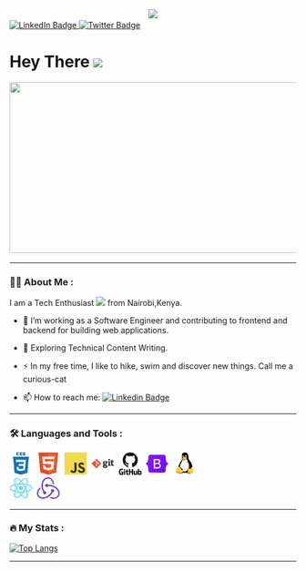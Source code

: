 <!-- girl GIF -->
<div id="header" align="center">
  <img src=https://media.giphy.com/media/L1R1tvI9svkIWwpVYr/giphy.gif width="200"/>
</div>
<!-- socials -->
<div id="badges">
  <a href="https://www.linkedin.com/in/marlyn-mayienga/">
    <img src="https://img.shields.io/badge/LinkedIn-blue?style=for-the-badge&logo=linkedin&logoColor=white" alt="LinkedIn Badge"/>
  </a>
  <a href="https://twitter.com/M_ayienga">
    <img src="https://img.shields.io/badge/Twitter-blue?style=for-the-badge&logo=twitter&logoColor=white" alt="Twitter Badge"/>
  </a>
</div>
<h1>
  Hey There
  <img src="https://media.giphy.com/media/hvRJCLFzcasrR4ia7z/giphy.gif" width="30px"/>
</h1>
<!-- about me -->
<div align="center">
  <img src="https://media.giphy.com/media/dWesBcTLavkZuG35MI/giphy.gif" width="600" height="300"/>
</div>

---

### :woman_technologist: About Me :

I am a Tech Enthusiast <img src="https://media.giphy.com/media/WUlplcMpOCEmTGBtBW/giphy.gif" width="30"> from Nairobi,Kenya.

- :telescope: I’m working as a Software Engineer and contributing to frontend and backend for building web applications.

- :seedling: Exploring Technical Content Writing.

- :zap: In my free time, I like to hike, swim and discover new things. Call me a curious-cat

- :mailbox: How to reach me: [![Linkedin Badge](https://img.shields.io/badge/-merlin-blue?style=flat&logo=Linkedin&logoColor=white)](https://www.linkedin.com/in/marlyn-mayienga/)

---

### :hammer_and_wrench: Languages and Tools :
<div>
  <img src="https://github.com/devicons/devicon/blob/master/icons/css3/css3-plain-wordmark.svg"  title="CSS3" alt="CSS" width="40" height="40"/>&nbsp;
  <img src="https://github.com/devicons/devicon/blob/master/icons/html5/html5-original.svg" title="HTML5" alt="HTML" width="40" height="40"/>&nbsp;
  <img src="https://github.com/devicons/devicon/blob/master/icons/javascript/javascript-original.svg" title="JavaScript" alt="JavaScript" width="40" height="40"/>&nbsp;
  <img src="https://github.com/devicons/devicon/blob/master/icons/git/git-original-wordmark.svg" title="Git" **alt="Git" width="40" height="40"/>&nbsp;
  <img src="https://github.com/devicons/devicon/blob/master/icons/github/github-original-wordmark.svg" title="Github" **alt="Git" width="40" height="40"/>&nbsp;
  <img src="https://github.com/devicons/devicon/blob/master/icons/bootstrap/bootstrap-original.svg" title="Bootstrap" **alt="Git" width="40" height="40"/>&nbsp;
  <img src="https://github.com/devicons/devicon/blob/master/icons/linux/linux-original.svg" title="Linux" **alt="Git" width="40" height="40"/>&nbsp; 
</div>
<img src="https://github.com/devicons/devicon/blob/master/icons/react/react-original.svg" title="React" **alt="Git" width="40" height="40"/>&nbsp; 
</div>
<img src="https://github.com/devicons/devicon/blob/master/icons/redux/redux-original.svg" title="Redux" **alt="Git" width="40" height="40"/>&nbsp; 
</div>

---

### :fire: My Stats :
[![Top Langs](https://github-readme-stats.vercel.app/api/top-langs/?username=Marlyn-Mayienga&layout=compact&theme=vision-friendly-dark)](https://github.com/Marlyn-Mayienga/github-readme-stats)

---
